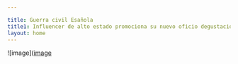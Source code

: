 ```yaml
---

title: Guerra civil Esañola
title1: Influencer de alto estado promociona su nuevo oficio degustación de helados
layout: home
---
```

![image]([image](https://github.com/user-attachments/assets/1c6628db-fc1d-498c-a1aa-6754cf468302)

